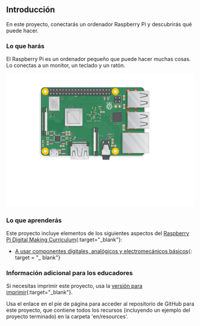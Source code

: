 ## Introducción

En este proyecto, conectarás un ordenador Raspberry Pi y descubrirás qué puede hacer.

### Lo que harás

El Raspberry Pi es un ordenador pequeño que puede hacer muchas cosas. Lo conectas a un monitor, un teclado y un ratón.

![screenshot](images/pi-plug-in.gif)

### Lo que aprenderás

Este proyecto incluye elementos de los siguientes aspectos del [Raspberry Pi Digital Making Curriculum](http://rpf.io/curriculum){:target="_blank"}:

+ [A usar componentes digitales, analógicos y electromecánicos básicos](https://curriculum.raspberrypi.org/physical-computing/creator/){: target = "_ blank"}

### Información adicional para los educadores

Si necesitas imprimir este proyecto, usa la [versión para imprimir](https://projects.raspberrypi.org/en/projects/raspberry-pi-getting-started/print){:target="_blank"}.

Usa el enlace en el pie de página para acceder al repositorio de GitHub para este proyecto, que contiene todos los recursos (incluyendo un ejemplo del proyecto terminado) en la carpeta 'en/resources'.